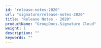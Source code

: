 ```yaml
---
id: "release-notes-2020"
url: "signature/release-notes-2020"
title: "Release Notes - 2020"
productName: "GroupDocs.Signature Cloud"
weight: 1
description: ""
keywords: ""
---
```



